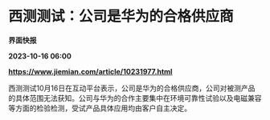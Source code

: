 # 西测测试：公司是华为的合格供应商
**界面快报**

**2023-10-16 06:00**

**https://www.jiemian.com/article/10231977.html**

西测测试10月16日在互动平台表示，公司是华为的合格供应商，公司对被测产品的具体范围无法获知。公司与华为的合作主要集中在环境可靠性试验以及电磁兼容等方面的检验检测，受试产品具体应用均由客户自主决定。